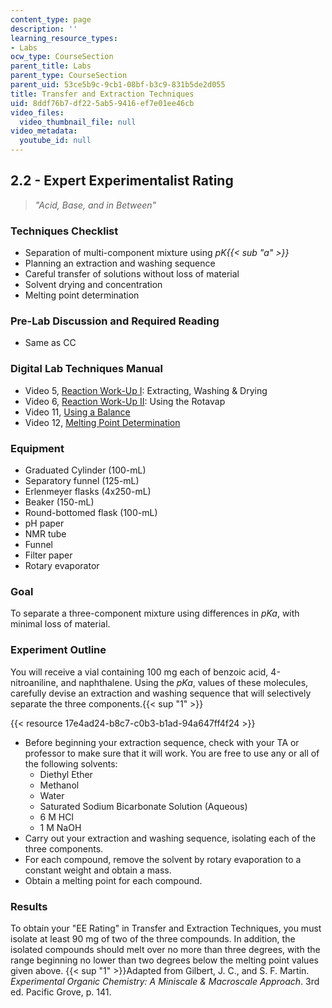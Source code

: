 ```yaml
---
content_type: page
description: ''
learning_resource_types:
- Labs
ocw_type: CourseSection
parent_title: Labs
parent_type: CourseSection
parent_uid: 53ce5b9c-9cb1-08bf-b3c9-831b5de2d055
title: Transfer and Extraction Techniques
uid: 8ddf76b7-df22-5ab5-9416-ef7e01ee46cb
video_files:
  video_thumbnail_file: null
video_metadata:
  youtube_id: null
---
```


2.2 - Expert Experimentalist Rating
-----------------------------------

> _"Acid, Base, and in Between"_

### Techniques Checklist

*   Separation of multi-component mixture using _pK{{< sub "a" >}}_
*   Planning an extraction and washing sequence
*   Careful transfer of solutions without loss of material
*   Solvent drying and concentration
*   Melting point determination

### Pre-Lab Discussion and Required Reading

*   Same as CC

### Digital Lab Techniques Manual

*   Video 5, [Reaction Work-Up I](/courses/res-5-0001-digital-lab-techniques-manual-spring-2007/resources/reaction-work-up-i): Extracting, Washing & Drying
*   Video 6, [Reaction Work-Up II](/courses/res-5-0001-digital-lab-techniques-manual-spring-2007/resources/reaction-work-up-ii): Using the Rotavap
*   Video 11, [Using a Balance](/courses/res-5-0001-digital-lab-techniques-manual-spring-2007/resources/using-a-balance)
*   Video 12, [Melting Point Determination](/courses/res-5-0001-digital-lab-techniques-manual-spring-2007/resources/melting-point-determination)

### Equipment

*   Graduated Cylinder (100-mL)
*   Separatory funnel (125-mL)
*   Erlenmeyer flasks (4x250-mL)
*   Beaker (150-mL)
*   Round-bottomed flask (100-mL)
*   pH paper
*   NMR tube
*   Funnel
*   Filter paper
*   Rotary evaporator

### Goal

To separate a three-component mixture using differences in _pKa_, with minimal loss of material.

### Experiment Outline

You will receive a vial containing 100 mg each of benzoic acid, 4-nitroaniline, and naphthalene. Using the _pKa_, values of these molecules, carefully devise an extraction and washing sequence that will selectively separate the three components.{{< sup "1" >}}

{{< resource 17e4ad24-b8c7-c0b3-b1ad-94a647ff4f24 >}}

*   Before beginning your extraction sequence, check with your TA or professor to make sure that it will work. You are free to use any or all of the following solvents:
    *   Diethyl Ether
    *   Methanol
    *   Water
    *   Saturated Sodium Bicarbonate Solution (Aqueous)
    *   6 M HCl
    *   1 M NaOH
*   Carry out your extraction and washing sequence, isolating each of the three components.
*   For each compound, remove the solvent by rotary evaporation to a constant weight and obtain a mass.
*   Obtain a melting point for each compound.

### Results

To obtain your "EE Rating" in Transfer and Extraction Techniques, you must isolate at least 90 mg of two of the three compounds. In addition, the isolated compounds should melt over no more than three degrees, with the range beginning no lower than two degrees below the melting point values given above.
{{< sup "1" >}}Adapted from Gilbert, J. C., and S. F. Martin. _Experimental Organic Chemistry: A Miniscale & Macroscale Approach_. 3rd ed. Pacific Grove, p. 141.